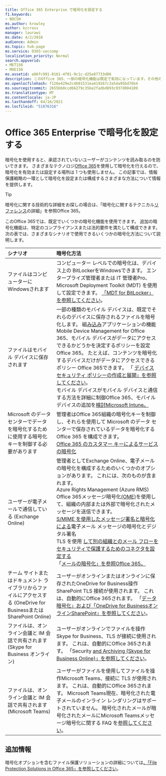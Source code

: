```yaml
---
title: Office 365 Enterprise で暗号化を設定する
f1.keywords:
- NOCSH
ms.author: krowley
author: kccross
manager: laurawi
ms.date: 4/2/2018
audience: Admin
ms.topic: hub-page
ms.service: O365-seccomp
localization_priority: Normal
search.appverid:
- MET150
- MOE150
ms.assetid: e86fc991-0161-4f01-9c1c-d25e87733d06
description: このOffice 365、一部の暗号化機能は既定で有効になっています。その他の機能は、特定のコンプライアンスまたは法的要件を満たするように構成できます。
ms.openlocfilehash: f126e429e2c4601531ea419267c3a54a95bd76b4
ms.sourcegitcommit: 2655bb0ccd66279c35be2fadbd893c937d084109
ms.translationtype: MT
ms.contentlocale: ja-JP
ms.lasthandoff: 04/16/2021
ms.locfileid: "51876316"
---
```

# <a name="set-up-encryption-in-office-365-enterprise"></a>Office 365 Enterprise で暗号化を設定する

暗号化を使用すると、承認されていないユーザーがコンテンツを読み取るのを防いできます。 さまざまなテクノロジ[Office 365](encryption.md)を使用して暗号化を行えるので、暗号化を有効または設定する場所は 1 つも使用しません。 この記事では、情報保護戦略の一環として暗号化を設定または構成するさまざまな方法について情報を提供します。
  
> [!TIP]
> 暗号化に関する技術的な詳細をお探しの場合は、「暗号化に関するテクニカル[リファレンス](technical-reference-details-about-encryption.md)の詳細」を参照Office 365。
  
このOffice 365では、既定でいくつかの暗号化機能を使用できます。 追加の暗号化機能は、特定のコンプライアンスまたは法的要件を満たして構成できます。 次の表では、さまざまなシナリオで使用できるいくつかの暗号化方法について説明します。
  
|**シナリオ**|**暗号化方法**|
|:-----|:-----|
|ファイルはコンピューターにWindowsされます  <br/> |コンピューター レベルでの暗号化は、デバイス上の BitLockerをWindowsできます。 エンタープライズ管理者または IT 管理者Pro、Microsoft Deployment Toolkit (MDT) を使用して設定できます。 [「MDT for BitLocker」 を参照してください](/windows/deployment/deploy-windows-mdt/set-up-mdt-for-bitlocker)。  <br/> |
|ファイルはモバイル デバイスに保存されます  <br/> |一部の種類のモバイル デバイスは、既定でそれらのデバイスに保存されるファイルを暗号化します。 組[み込み](https://support.microsoft.com/en-us/office/capabilities-of-built-in-mobile-device-management-for-microsoft-365-a1da44e5-7475-4992-be91-9ccec25905b0)アプリケーションの機能Mobile Device Management for Office 365、モバイル デバイスがデータにアクセスできるかどうかを決定するポリシーを設定Office 365。 たとえば、コンテンツを暗号化するデバイスだけがデータにアクセスできるポリシー Office 365できます。 「 [デバイス セキュリティ ポリシーの作成と展開」を参照してください](https://support.microsoft.com/office/create-and-deploy-device-security-policies-d310f556-8bfb-497b-9bd7-fe3c36ea2fd6)。  <br/> モバイル デバイスがモバイル デバイスと通信する方法を詳細に制御Office 365、モバイル デバイスの追加を[検討Microsoft Intune。](/mem/intune/fundamentals/setup-steps)  <br/> |
|Microsoft のデータ センターでデータを暗号化するために使用する暗号化キーを制御する必要があります  <br/> | 管理者はOffice 365組織の暗号化キーを制御し、それらを使用して Microsoft のデータ センターで保存されているデータを暗号化する Office 365 を構成できます。  <br/> [Office 365 のカスタマー キーによるサービスの暗号化](customer-key-overview.md) <br/> |
|ユーザーが電子メールで通信している (Exchange Online)  <br/> | 管理者としてExchange Online、電子メールの暗号化を構成するためのいくつかのオプションがあります。 これには、次のものが含まれます。  <br/>  Azure Rights Management (Azure RMS) Office 365メッセージ暗号化[(OME)](set-up-new-message-encryption-capabilities.md)を使用して、組織の内部または外部で暗号化されたメッセージを送信できます。  <br/>  [S/MIME を使用したメッセージ署名と暗号化による](../security/office-365-security/s-mime-for-message-signing-and-encryption.md)電子メール メッセージの暗号化とデジタル署名  <br/>  TLS を使用 [して別の組織とのメール フローをセキュリティで保護するためのコネクタを設定する](/exchange/mail-flow-best-practices/use-connectors-to-configure-mail-flow/set-up-connectors-for-secure-mail-flow-with-a-partner) <br/>  「[メールの暗号化」を参照Office 365。](./email-encryption.md)  <br/> |
|チーム サイトまたはドキュメント ライブラリからファイルにアクセスする (OneDrive for Businessまたは SharePoint Online)  <br/> |ユーザーがオンラインまたはオンラインに保存されたOneDrive for Business操作SharePoint TLS 接続が使用されます。 これは、自動的にOffice 365されます。 「[データ暗号化」および「OneDrive for BusinessオンラインSharePoint」を参照してください](./data-encryption-in-odb-and-spo.md)。  <br/> |
|ファイルは、オンライン会議と IM 会話で共有されます (Skype for Business オンライン)  <br/> |ユーザーがオンラインでファイルを操作Skype for Business、TLS が接続に使用されます。 これは、自動的にOffice 365されます。 「Security [and Archiving (Skype for Business Online)」を参照してください](/office365/servicedescriptions/skype-for-business-online-service-description/skype-for-business-online-features)。  <br/> |
|ファイルは、オンライン会議と IM 会話で共有されます (Microsoft Teams)  <br/> |ユーザーがファイルを使用してファイルを操作Microsoft Teams、接続に TLS が使用されます。 これは、自動的にOffice 365されます。 Microsoft Teams現在、暗号化された電子メールのインライン レンダリングはサポートされていません。 暗号化されたメールが暗号化されたメールにMicrosoft Teamsメッセージ暗号化に関する FAQ を[参照してください](./ome-faq.yml?view=o365-worldwide&preserve-view=true#can-i-automatically-remove-encryption-on-incoming-and-outgoing-mail-)。  <br/> 

## <a name="additional-information"></a>追加情報

暗号化オプションを含むファイル保護ソリューションの詳細については[、「File Protection Solutions in Office 365」を参照してください](https://www.microsoft.com/download/details.aspx?id=55523)。
